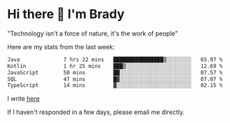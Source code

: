 # Hi there 👋 I'm Brady

"Technology isn't a force of nature, it's the work of people"


Here are my stats from the last week:
<!--START_SECTION:waka-->

```txt
Java              7 hrs 22 mins   ████████████████▒░░░░░░░░   65.97 %
Kotlin            1 hr 25 mins    ███▒░░░░░░░░░░░░░░░░░░░░░   12.69 %
JavaScript        50 mins         ██░░░░░░░░░░░░░░░░░░░░░░░   07.57 %
SQL               47 mins         █▓░░░░░░░░░░░░░░░░░░░░░░░   07.07 %
TypeScript        14 mins         ▓░░░░░░░░░░░░░░░░░░░░░░░░   02.15 %
```

<!--END_SECTION:waka-->

I write [here](https://github.com/hawk0120/blog)

If I haven't responded in a few days, please email me directly. 
